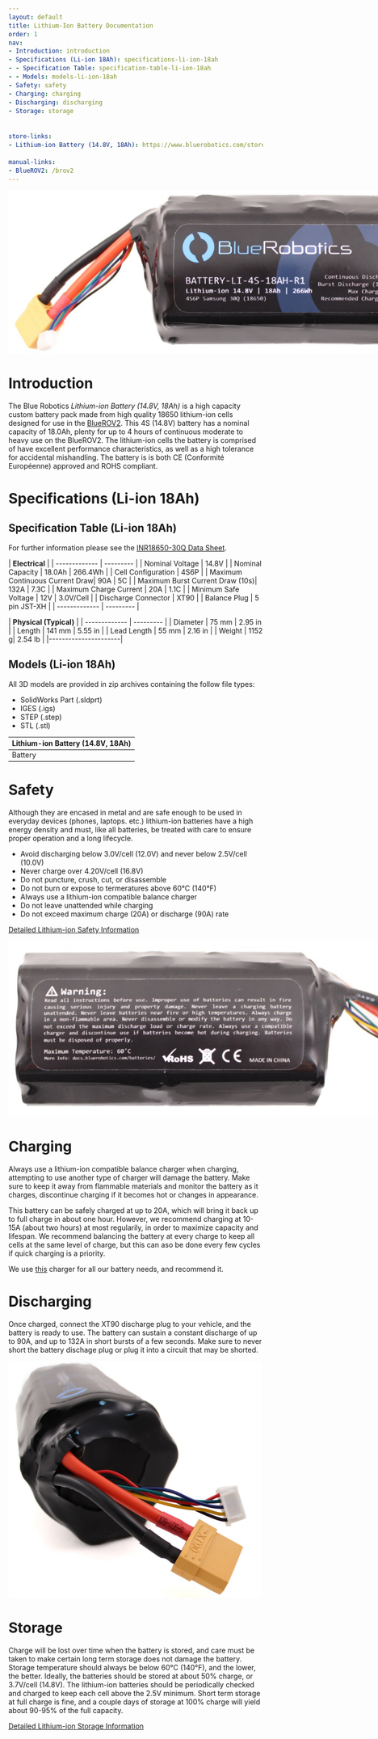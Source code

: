 ```yaml
---
layout: default
title: Lithium-Ion Battery Documentation
order: 1
nav:
- Introduction: introduction
- Specifications (Li-ion 18Ah): specifications-li-ion-18ah
- - Specification Table: specification-table-li-ion-18ah
- - Models: models-li-ion-18ah
- Safety: safety
- Charging: charging
- Discharging: discharging
- Storage: storage


store-links:
- Lithium-ion Battery (14.8V, 18Ah): https://www.bluerobotics.com/store/electronics/batteries/battery-li-4s-18ah-r1/

manual-links:
- BlueROV2: /brov2
---
```


<img src="/batteries/cad/BL4-1-crop.PNG" class="img-responsive" style="max-width:900px"  />

# Introduction

The Blue Robotics <em>Lithium-ion Battery (14.8V, 18Ah)</em> is a high capacity custom battery pack made from high quality 18650 lithium-ion cells designed for use in the [BlueROV2](https://www.bluerobotics.com/store/rov/bluerov2/). This 4S (14.8V) battery has a nominal capacity of 18.0Ah, plenty for up to 4 hours of continuous moderate to heavy use on the BlueROV2. The lithium-ion cells the battery is comprised of have excellent performance characteristics, as well as a high tolerance for accidental mishandling. The battery is is both CE (Conformité Européenne) approved and ROHS compliant.

# Specifications (Li-ion 18Ah)

## Specification Table (Li-ion 18Ah)

For further information please see the [INR18650-30Q Data Sheet](https://eu.nkon.nl/sk/k/30q.pdf).

|      **Electrical**       |
| ------------- | --------- |
| Nominal Voltage | 14.8V |
| Nominal Capacity | 18.0Ah | 266.4Wh |
| Cell Configuration | 4S6P |
| Maximum Continuous Current Draw| 90A | 5C |
| Maximum Burst Current Draw (10s)| 132A | 7.3C |
| Maximum Charge Current | 20A | 1.1C |
| Minimum Safe Voltage | 12V | 3.0V/Cell |
| Discharge Connector | XT90 |
| Balance Plug | 5 pin JST-XH |
| ------------- | --------- |

|  **Physical (Typical)**  |
| ------------- | --------- |
| Diameter | 75 mm | 2.95 in |
| Length | 141 mm | 5.55 in |
| Lead Length | 55 mm | 2.16 in |
| Weight | 1152 g| 2.54 lb |
|----------------------|

## Models (Li-ion 18Ah)

All 3D models are provided in zip archives containing the follow file types:

- SolidWorks Part (.sldprt)
- IGES (.igs) 
- STEP (.step)
- STL (.stl)

|		**Lithium-ion Battery (14.8V, 18Ah)**																						|
| --------------------------------------------------------------------------------------------- |
| Battery | [BATTERY-LI-4S-18AH-R1.zip](cad/BATTERY-LI-4S-18AH-R1.zip) |

# Safety

Although they are encased in metal and are safe enough to be used in everyday devices (phones, laptops. etc.) lithium-ion batteries have a high energy density and must, like all batteries, be treated with care to ensure proper operation and a long lifecycle.

* Avoid discharging below 3.0V/cell (12.0V) and never below 2.5V/cell (10.0V)
* Never charge over 4.20V/cell (16.8V)
* Do not puncture, crush, cut, or disassemble
* Do not burn or expose to termeratures above 60°C (140°F)
* Always use a lithium-ion compatible balance charger
* Do not leave unattended while charging
* Do not exceed maximum charge (20A) or discharge (90A) rate

[Detailed Lithium-ion Safety Information](https://batterybro.com/pages/18650-battery-safety)

<img src="/batteries/cad/BL4-2-crop.PNG" class="img-responsive" style="max-width:900px"  />

# Charging

Always use a lithium-ion compatible balance charger when charging, attempting to use another type of charger will damage the battery. Make sure to keep it away from flammable materials and monitor the battery as it charges, discontinue charging if it becomes hot or changes in appearance.

This battery can be safely charged at up to 20A, which will bring it back up to full charge in about one hour. However, we recommend charging at 10-15A (about two hours) at most regularily, in order to maximize capacity and lifespan. We recommend balancing the battery at every charge to keep all cells at the same level of charge, but this can aso be done every few cycles if quick charging is a priority.

We use [this](https://hobbyking.com/en_us/turnigy-reaktor-300w-20a-ac-dc-synchronous-balance-charger-discharger-us-plug.html) charger for all our battery needs, and recommend it. 

# Discharging

Once charged, connect the XT90 discharge plug to your vehicle, and the battery is ready to use. The battery can sustain a constant discharge of up to 90A, and up to 132A in short bursts of a few seconds. Make sure to never short the battery dischage plug or plug it into a circuit that may be shorted.

<img src="/batteries/cad/BL4-3-crop.PNG" class="img-responsive" style="max-width:500px"  />

# Storage

Charge will be lost over time when the battery is stored, and care must be taken to make certain long term storage does not damage the battery. Storage temperature should always be below 60°C (140°F), and the lower, the better. Ideally, the batteries should be stored at about 50% charge, or 3.7V/cell (14.8V). The lithium-ion batteries should be periodically checked and charged to keep each cell above the 2.5V minimum. Short term storage at full charge is fine, and a couple days of storage at 100% charge will yield about 90-95% of the full capacity.

[Detailed Lithium-ion Storage Information](https://batterybro.com/blogs/18650-wholesale-battery-reviews/77975750-how-to-store-18650-batteries-safely)






